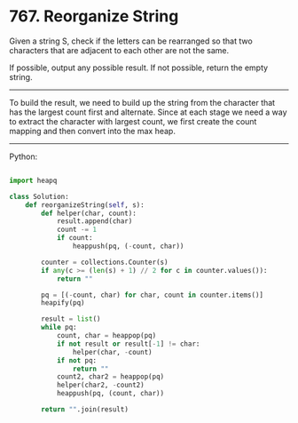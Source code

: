 # 767. Reorganize String

Given a string S, check if the letters can be rearranged so that two characters
that are adjacent to each other are not the same.

If possible, output any possible result.  If not possible, return the empty
string.

---

To build the result, we need to build up the string from the character that has
the largest count first and alternate. Since at each stage we need a way to
extract the character with largest count, we first create the count mapping and
then convert into the max heap.

---

Python:

```python

import heapq

class Solution:
    def reorganizeString(self, s):
        def helper(char, count):
            result.append(char)
            count -= 1
            if count:
                heappush(pq, (-count, char))

        counter = collections.Counter(s)
        if any(c >= (len(s) + 1) // 2 for c in counter.values()):
            return ""

        pq = [(-count, char) for char, count in counter.items()]
        heapify(pq)

        result = list()
        while pq:
            count, char = heappop(pq)
            if not result or result[-1] != char:
                helper(char, -count)
            if not pq:
                return ""
            count2, char2 = heappop(pq)
            helper(char2, -count2)
            heappush(pq, (count, char))

        return "".join(result)
```
